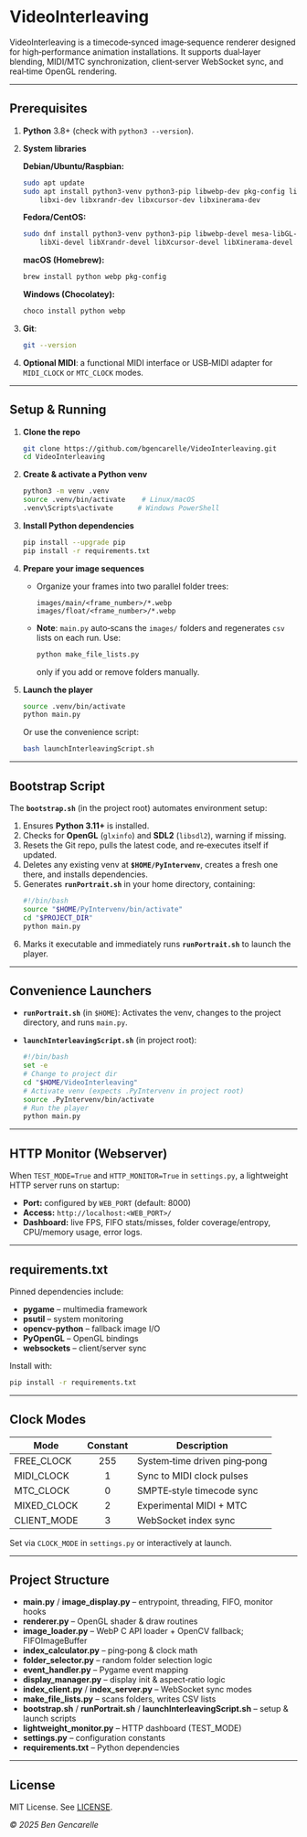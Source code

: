 # VideoInterleaving

VideoInterleaving is a timecode‑synced image‐sequence renderer designed for high‑performance animation installations. It supports dual‑layer blending, MIDI/MTC synchronization, client‐server WebSocket sync, and real‑time OpenGL rendering.

---

## Prerequisites

1. **Python** 3.8+  (check with `python3 --version`).
2. **System libraries**

   **Debian/Ubuntu/Raspbian:**
   ```bash
   sudo apt update
   sudo apt install python3-venv python3-pip libwebp-dev pkg-config libgl1-mesa-dev \
       libxi-dev libxrandr-dev libxcursor-dev libxinerama-dev
   ```

   **Fedora/CentOS:**
   ```bash
   sudo dnf install python3-venv python3-pip libwebp-devel mesa-libGL-devel \
       libXi-devel libXrandr-devel libXcursor-devel libXinerama-devel
   ```

   **macOS (Homebrew):**
   ```bash
   brew install python webp pkg-config
   ```

   **Windows (Chocolatey):**
   ```powershell
   choco install python webp
   ```

3. **Git**:
   ```bash
   git --version
   ```

4. **Optional MIDI**: a functional MIDI interface or USB‑MIDI adapter for `MIDI_CLOCK` or `MTC_CLOCK` modes.

---

## Setup & Running

1. **Clone the repo**
   ```bash
   git clone https://github.com/bgencarelle/VideoInterleaving.git
   cd VideoInterleaving
   ```

2. **Create & activate a Python venv**
   ```bash
   python3 -m venv .venv
   source .venv/bin/activate    # Linux/macOS
   .venv\Scripts\activate      # Windows PowerShell
   ```

3. **Install Python dependencies**
   ```bash
   pip install --upgrade pip
   pip install -r requirements.txt
   ```

4. **Prepare your image sequences**

   - Organize your frames into two parallel folder trees:
     ```text
     images/main/<frame_number>/*.webp
     images/float/<frame_number>/*.webp
     ```
   - **Note**: `main.py` auto‑scans the `images/` folders and regenerates `csv` lists on each run. Use:
     ```bash
     python make_file_lists.py
     ```
     only if you add or remove folders manually.

5. **Launch the player**
   ```bash
   source .venv/bin/activate
   python main.py
   ```
   Or use the convenience script:
   ```bash
   bash launchInterleavingScript.sh
   ```

---

## Bootstrap Script

The **`bootstrap.sh`** (in the project root) automates environment setup:

1. Ensures **Python 3.11+** is installed.
2. Checks for **OpenGL** (`glxinfo`) and **SDL2** (`libsdl2`), warning if missing.
3. Resets the Git repo, pulls the latest code, and re‑executes itself if updated.
4. Deletes any existing venv at **`$HOME/PyIntervenv`**, creates a fresh one there, and installs dependencies.
5. Generates **`runPortrait.sh`** in your home directory, containing:
   ```bash
   #!/bin/bash
   source "$HOME/PyIntervenv/bin/activate"
   cd "$PROJECT_DIR"
   python main.py
   ```
6. Marks it executable and immediately runs **`runPortrait.sh`** to launch the player.

---

## Convenience Launchers

- **`runPortrait.sh`** (in `$HOME`):
  Activates the venv, changes to the project directory, and runs `main.py`.

- **`launchInterleavingScript.sh`** (in project root):
  ```bash
  #!/bin/bash
  set -e
  # Change to project dir
  cd "$HOME/VideoInterleaving"
  # Activate venv (expects .PyIntervenv in project root)
  source .PyIntervenv/bin/activate
  # Run the player
  python main.py
  ```

---

## HTTP Monitor (Webserver)

When `TEST_MODE=True` and `HTTP_MONITOR=True` in `settings.py`, a lightweight HTTP server runs on startup:

- **Port:** configured by `WEB_PORT` (default: 8000)
- **Access:** `http://localhost:<WEB_PORT>/`
- **Dashboard:** live FPS, FIFO stats/misses, folder coverage/entropy, CPU/memory usage, error logs.

---

## requirements.txt

Pinned dependencies include:

- **pygame** – multimedia framework
- **psutil** – system monitoring
- **opencv-python** – fallback image I/O
- **PyOpenGL** – OpenGL bindings
- **websockets** – client/server sync

Install with:
```bash
pip install -r requirements.txt
```

---

## Clock Modes

Mode           | Constant | Description
--------------|:--------:|-----------------------------
FREE_CLOCK    |   255    | System‑time driven ping‑pong
MIDI_CLOCK    |     1    | Sync to MIDI clock pulses
MTC_CLOCK     |     0    | SMPTE‑style timecode sync
MIXED_CLOCK   |     2    | Experimental MIDI + MTC
CLIENT_MODE   |     3    | WebSocket index sync

Set via `CLOCK_MODE` in `settings.py` or interactively at launch.

---

## Project Structure

- **main.py** / **image_display.py** – entrypoint, threading, FIFO, monitor hooks
- **renderer.py** – OpenGL shader & draw routines
- **image_loader.py** – WebP C API loader + OpenCV fallback; FIFOImageBuffer
- **index_calculator.py** – ping‑pong & clock math
- **folder_selector.py** – random folder selection logic
- **event_handler.py** – Pygame event mapping
- **display_manager.py** – display init & aspect‑ratio logic
- **index_client.py** / **index_server.py** – WebSocket sync modes
- **make_file_lists.py** – scans folders, writes CSV lists
- **bootstrap.sh** / **runPortrait.sh** / **launchInterleavingScript.sh** – setup & launch scripts
- **lightweight_monitor.py** – HTTP dashboard (TEST_MODE)
- **settings.py** – configuration constants
- **requirements.txt** – Python dependencies

---

## License

MIT License. See [LICENSE](LICENSE).

*© 2025 Ben Gencarelle*


